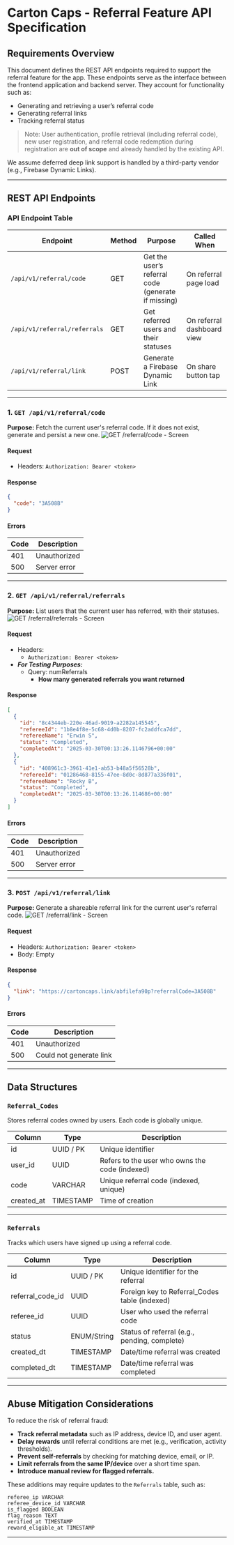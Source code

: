 # Carton Caps - Referral Feature API Specification

## Requirements Overview

This document defines the REST API endpoints required to support the referral feature for the app. These endpoints serve as the interface between the frontend application and backend server. They account for functionality such as:

- Generating and retrieving a user’s referral code
- Generating referral links
- Tracking referral status

> Note: User authentication, profile retrieval (including referral code), new user registration, and referral code redemption during registration are **out of scope** and already handled by the existing API.

We assume deferred deep link support is handled by a third-party vendor (e.g., Firebase Dynamic Links).

---

## REST API Endpoints

### API Endpoint Table

| **Endpoint**                 | **Method** | **Purpose**                                        | **Called When**            |
| ---------------------------- | ---------- | -------------------------------------------------- | -------------------------- |
| `/api/v1/referral/code`      | GET        | Get the user’s referral code (generate if missing) | On referral page load      |
| `/api/v1/referral/referrals` | GET        | Get referred users and their statuses              | On referral dashboard view |
| `/api/v1/referral/link`      | POST       | Generate a Firebase Dynamic Link                   | On share button tap        |

---

### 1. `GET /api/v1/referral/code`

**Purpose:** Fetch the current user's referral code. If it does not exist, generate and persist a new one.
![GET /referral/code - Screen](./images/Get_Referral_Code_Screen.png)

#### Request

- Headers: `Authorization: Bearer <token>`

#### Response

```json
{
  "code": "3A508B"
}
```

#### Errors

| Code | Description  |
| ---- | ------------ |
| 401  | Unauthorized |
| 500  | Server error |

---

### 2. `GET /api/v1/referral/referrals`

**Purpose:** List users that the current user has referred, with their statuses.
![GET /referral/referrals - Screen](./images/Get_Referrals_Screen.png)

#### Request

- Headers:
  - `Authorization: Bearer <token>`
- **_For Testing Purposes:_**
  - Query: numReferrals
    - **How many generated referrals you want returned**

#### Response

```json
[
  {
    "id": "8c4344eb-220e-46ad-9019-a2282a145545",
    "refereeId": "1b8e4f8e-5c68-4d0b-8207-fc2addfca7dd",
    "refereeName": "Erwin S",
    "status": "Completed",
    "completedAt": "2025-03-30T00:13:26.1146796+00:00"
  },
  {
    "id": "408961c3-3961-41e1-ab53-b48a5f56528b",
    "refereeId": "01286468-8155-47ee-8d0c-8d877a336f01",
    "refereeName": "Rocky B",
    "status": "Completed",
    "completedAt": "2025-03-30T00:13:26.114686+00:00"
  }
]
```

#### Errors

| Code | Description  |
| ---- | ------------ |
| 401  | Unauthorized |
| 500  | Server error |

---

### 3. `POST /api/v1/referral/link`

**Purpose:** Generate a shareable referral link for the current user's referral code.
![GET /referral/link - Screen](./images/Get_Referral_Link_Screen.png)

#### Request

- Headers: `Authorization: Bearer <token>`
- Body: Empty

#### Response

```json
{
  "link": "https://cartoncaps.link/abfilefa90p?referralCode=3A508B"
}
```

#### Errors

| Code | Description             |
| ---- | ----------------------- |
| 401  | Unauthorized            |
| 500  | Could not generate link |

---

## Data Structures

### `Referral_Codes`

Stores referral codes owned by users. Each code is globally unique.

| Column     | Type      | Description                                    |
| ---------- | --------- | ---------------------------------------------- |
| id         | UUID / PK | Unique identifier                              |
| user_id    | UUID      | Refers to the user who owns the code (indexed) |
| code       | VARCHAR   | Unique referral code (indexed, unique)         |
| created_at | TIMESTAMP | Time of creation                               |

---

### `Referrals`

Tracks which users have signed up using a referral code.

| Column           | Type        | Description                                   |
| ---------------- | ----------- | --------------------------------------------- |
| id               | UUID / PK   | Unique identifier for the referral            |
| referral_code_id | UUID        | Foreign key to Referral_Codes table (indexed) |
| referee_id       | UUID        | User who used the referral code               |
| status           | ENUM/String | Status of referral (e.g., pending, complete)  |
| created_dt       | TIMESTAMP   | Date/time referral was created                |
| completed_dt     | TIMESTAMP   | Date/time referral was completed              |

---

## Abuse Mitigation Considerations

To reduce the risk of referral fraud:

- **Track referral metadata** such as IP address, device ID, and user agent.
- **Delay rewards** until referral conditions are met (e.g., verification, activity thresholds).
- **Prevent self-referrals** by checking for matching device, email, or IP.
- **Limit referrals from the same IP/device** over a short time span.
- **Introduce manual review for flagged referrals.**

These additions may require updates to the `Referrals` table, such as:

```text
referee_ip VARCHAR
referee_device_id VARCHAR
is_flagged BOOLEAN
flag_reason TEXT
verified_at TIMESTAMP
reward_eligible_at TIMESTAMP
```

---
